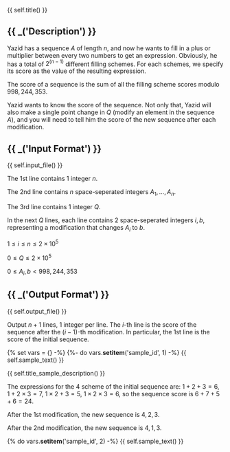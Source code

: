 {{ self.title() }}

## {{ _('Description') }}

Yazid has a sequence $A$ of length $n$, and now he wants to fill in a plus or multiplier between every two numbers to get an expression. Obviously, he has a total of $2^(n-1)$ different filling schemes. For each schemes, we specify its score as the value of the resulting expression.

The score of a sequence is the sum of all the filling scheme scores modulo $998,244,353$.

Yazid wants to know the score of the sequence. Not only that, Yazid will also make a single point change in $Q$ (modify an element in the sequence $A$), and you will need to tell him the score of the new sequence after each modification.

## {{ _('Input Format') }}

{{ self.input_file() }}

The $1$st line contains $1$ integer $n$.

The $2$nd line contains $n$ space-seperated integers $A_1,\dots,A_n$.

The $3$rd line contains $1$ integer $Q$.

In the next $Q$ lines, each line contains $2$ space-seperated integers $i,b$, representing a modification that changes $A_i$ to $b$.

$1\leq i\leq n\leq 2\times 10^5$

$0\leq Q\leq 2\times 10^5$

$0\leq A_{i},b < 998,244,353$

## {{ _('Output Format') }}

{{ self.output_file() }}

Output $n+1$ lines, $1$ integer per line. The $i$-th line is the score of the sequence after the $(i-1)$-th modification. In particular, the $1$st line is the score of the initial sequence.

{% set vars = {} -%}
{%- do vars.__setitem__('sample_id', 1) -%}
{{ self.sample_text() }}

{{ self.title_sample_description() }}

The expressions for the $4$ scheme of the initial sequence are: $1+2+3=6$, $1+2\times 3=7$, $1\times 2+3=5$, $1\times 2\times 3 =6$, so the sequence score is $6+7+5+6=24$.

After the $1$st modification, the new sequence is $4,2,3$.

After the $2$nd modification, the new sequence is $4,1,3$.

{% do vars.__setitem__('sample_id', 2) -%}
{{ self.sample_text() }}
